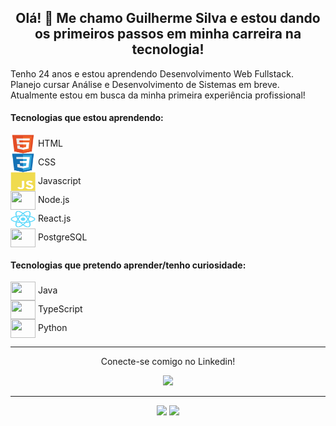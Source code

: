 <h2 align="center"> Olá! 👋 Me chamo Guilherme Silva e estou dando os primeiros passos em minha carreira na tecnologia! </h2>
<p align="left">
  Tenho 24 anos e estou aprendendo Desenvolvimento Web Fullstack. Planejo cursar Análise e Desenvolvimento de Sistemas em breve. Atualmente estou em busca da minha primeira experiência profissional!
</p>
 
<h4> Tecnologias que estou aprendendo: </h4>
<div align="left">
  <div>
    <img align="center" height="30" width="40" src="https://raw.githubusercontent.com/devicons/devicon/master/icons/html5/html5-original.svg">
    <span>HTML</span>
  </div>
  
  <div>
    <img align="center" height="30" width="40" src="https://raw.githubusercontent.com/devicons/devicon/master/icons/css3/css3-original.svg">
    <span>CSS</span>
  </div>
  
  <div>
    <img align="center" height="30" width="40" src="https://raw.githubusercontent.com/devicons/devicon/master/icons/javascript/javascript-plain.svg">
    <span>Javascript</span>
  </div>
  
  <div>
    <img align="center" height="30" width="40" src="https://cdn.jsdelivr.net/gh/devicons/devicon/icons/nodejs/nodejs-plain.svg">
    <span>Node.js</span>
  </div>
  
  <div>
    <img align="center" height="30" width="40" src="https://raw.githubusercontent.com/devicons/devicon/master/icons/react/react-original.svg">
    <span>React.js</span>
  </div>
  
  <div>
    <img align="center" height="30" width="40" src="https://cdn.jsdelivr.net/gh/devicons/devicon/icons/postgresql/postgresql-original-wordmark.svg"> 
    <span>PostgreSQL</span>
  </div> 
   
</div>

<h4>Tecnologias que pretendo aprender/tenho curiosidade:</h4>
<div>
    <div>
      <img align="center" height="30" width="40" src="https://cdn.jsdelivr.net/gh/devicons/devicon/icons/java/java-original-wordmark.svg" />
      <span>Java</span>
    </div>
    <div>
      <img align="center" height="30" width="40" src="https://cdn.jsdelivr.net/gh/devicons/devicon/icons/typescript/typescript-original.svg" />
      <span>TypeScript</span>
    </div>
    <div>
      <img align="center" height="30" width="40" src="https://cdn.jsdelivr.net/gh/devicons/devicon/icons/python/python-original.svg" />
      <span>Python</span>
    </div>
</div>
  
<hr>
<div align="center"> 
    <p>Conecte-se comigo no Linkedin!</p>
    <a href="https://www.linkedin.com/in/guilherme-s-silva22/" target="_blank" style='align:center'><img height="40" src="https://img.shields.io/badge/-LinkedIn-%230077B5?style=for-the-badge&logo=linkedin&logoColor=white" target="_blank"></a> 
</div>
<hr>
 
<div align="center">
   <img height="130em" src="https://github-readme-stats.vercel.app/api?username=guilherme-s-silva&theme=chartreuse-dark&show_icons=true&include_all_commits=true"/>
   <img height="130em" src="https://github-readme-stats.vercel.app/api/top-langs/?username=guilherme-s-silva&layout=compact&langs_count=7&theme=chartreuse-dark"/>
</div>

